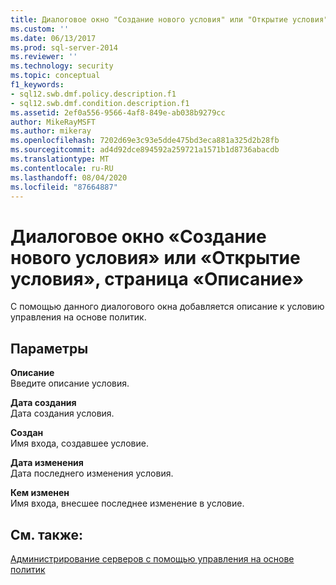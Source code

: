 ```yaml
---
title: Диалоговое окно "Создание нового условия" или "Открытие условия", страница "Описание" | Документация Майкрософт
ms.custom: ''
ms.date: 06/13/2017
ms.prod: sql-server-2014
ms.reviewer: ''
ms.technology: security
ms.topic: conceptual
f1_keywords:
- sql12.swb.dmf.policy.description.f1
- sql12.swb.dmf.condition.description.f1
ms.assetid: 2ef0a556-9566-4af8-849e-ab038b9279cc
author: MikeRayMSFT
ms.author: mikeray
ms.openlocfilehash: 7202d69e3c93e5dde475bd3eca881a325d2b28fb
ms.sourcegitcommit: ad4d92dce894592a259721a1571b1d8736abacdb
ms.translationtype: MT
ms.contentlocale: ru-RU
ms.lasthandoff: 08/04/2020
ms.locfileid: "87664887"
---
```

# <a name="create-new-condition-or-open-condition-dialog-box-description-page"></a>Диалоговое окно «Создание нового условия» или «Открытие условия», страница «Описание»
  С помощью данного диалогового окна добавляется описание к условию управления на основе политик.  
  
## <a name="options"></a>Параметры  
 **Описание**  
 Введите описание условия.  
  
 **Дата создания**  
 Дата создания условия.  
  
 **Создан**  
 Имя входа, создавшее условие.  
  
 **Дата изменения**  
 Дата последнего изменения условия.  
  
 **Кем изменен**  
 Имя входа, внесшее последнее изменение в условие.  
  
## <a name="see-also"></a>См. также:  
 [Администрирование серверов с помощью управления на основе политик](administer-servers-by-using-policy-based-management.md)  
  
  
